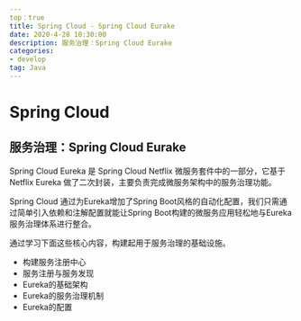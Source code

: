 ```yaml
---
top：true
title: Spring Cloud - Spring Cloud Eurake
date: 2020-4-28 10:30:00
description: 服务治理：Spring Cloud Eurake
categories:
- develop
tag: Java
---
```


# Spring Cloud

## 服务治理：Spring Cloud Eurake

Spring Cloud Eureka 是 Spring Cloud Netflix 微服务套件中的一部分，它基于 Netflix Eureka 做了二次封装，主要负责完成微服务架构中的服务治理功能。

Spring Cloud 通过为Eureka增加了Spring Boot风格的自动化配置，我们只需通过简单引入依赖和注解配置就能让Spring Boot构建的微服务应用轻松地与Eureka服务治理体系进行整合。

通过学习下面这些核心内容，构建起用于服务治理的基础设施。

- 构建服务注册中心
- 服务注册与服务发现
- Eureka的基础架构
- Eureka的服务治理机制
- Eureka的配置